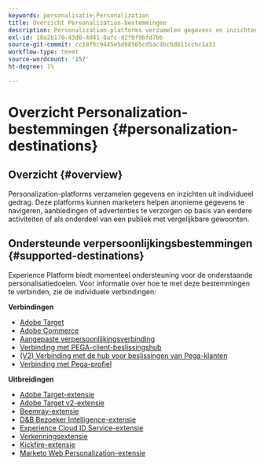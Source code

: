 ```yaml
---
keywords: personalisatie;Personalization
title: Overzicht Personalization-bestemmingen
description: Personalization-platforms verzamelen gegevens en inzichten uit individueel gedrag. Deze platforms kunnen marketers helpen anonieme gegevens te navigeren, aanbiedingen of advertenties te verzorgen op basis van eerdere activiteiten of als onderdeel van een publiek met vergelijkbare gewoonten.
exl-id: 18a2b170-43d0-4d41-8afc-d2f0f9bfd7bb
source-git-commit: cc18f5c9445e5d08565cd5ac4bcbdb11ccbc1a31
workflow-type: tm+mt
source-wordcount: '157'
ht-degree: 1%

---
```


# Overzicht Personalization-bestemmingen {#personalization-destinations}

## Overzicht {#overview}

Personalization-platforms verzamelen gegevens en inzichten uit individueel gedrag. Deze platforms kunnen marketers helpen anonieme gegevens te navigeren, aanbiedingen of advertenties te verzorgen op basis van eerdere activiteiten of als onderdeel van een publiek met vergelijkbare gewoonten.

## Ondersteunde verpersoonlijkingsbestemmingen {#supported-destinations}

Experience Platform biedt momenteel ondersteuning voor de onderstaande personalisatiedoelen. Voor informatie over hoe te met deze bestemmingen te verbinden, zie de individuele verbindingen:

**Verbindingen**

* [Adobe Target](adobe-target-connection.md)
* [Adobe Commerce](adobe-commerce.md)
* [Aangepaste verpersoonlijkingsverbinding](custom-personalization.md)
* [Verbinding met PEGA-client-beslissingshub](pega.md)
* [(V2) Verbinding met de hub voor beslissingen van Pega-klanten](pega.md)
* [Verbinding met Pega-profiel](pega-profile.md)

**Uitbreidingen**

* [Adobe Target-extensie](adobe-target.md)
* [Adobe Target v2-extensie](adobe-target-v2.md)
* [Beemray-extensie](beemray.md)
* [D&amp;B Bezoeker Intelligence-extensie](dnb.md)
* [Experience Cloud ID Service-extensie](adobe-ecid.md)
* [Verkenningsextensie](gainsight.md)
* [Kickfire-extensie](kickfire.md)
* [Marketo Web Personalization-extensie](marketo-web-personalization.md)
